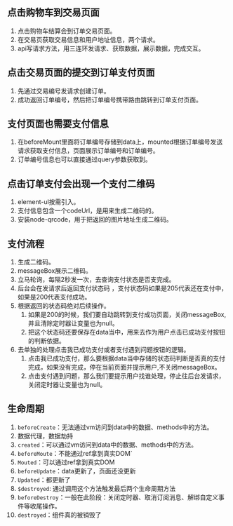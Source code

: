 ## 点击购物车到交易页面

1. 点击购物车结算会到订单交易页面。
2. 在交易页获取交易信息和用户地址信息，两个请求。
3. api写请求方法，用三连环发请求、获取数据，展示数据，完成交互。



## 点击交易页面的提交到订单支付页面

1. 先通过交易编号发请求创建订单。
2. 成功返回订单编号，然后把订单编号携带路由跳转到订单支付页面。



## 支付页面也需要支付信息

1. 在beforeMount里面将订单编号存储到data上，mounted根据订单编号发送请求获取支付信息，页面展示订单编号和订单编号。
2. 订单编号信息也可以直接通过query参数获取到。



## 点击订单支付会出现一个支付二维码

1. element-ul按需引入。
2. 支付信息包含一个codeUrl，是用来生成二维码的。
3. 安装node-qrcode，用于把返回的图片地址生成二维码。



## 支付流程

1. 生成二维码。
2. messageBox展示二维码。
3. 立马轮询，每隔2秒发一次，去查询支付状态是否支完成。
4. 后台会在发请求后返回支付状态码 ，支付状态码如果是205代表还在支付中，如果是200代表支付成功。
5. 根据返回的状态码绝对后续操作。
   1. 如果是200的时候，我们要自动跳转到支付成功页面，关闭messageBox,并且清除定时器让变量也为null。
   2. 把这个状态码还要保存在data当中，用来去作为用户点击已成功支付按钮的判断依据。
6. 去单独的处理点击我已成功支付或者支付遇到问题按钮的逻辑。
   1. 点击我已成功支付，那么要根据data当中存储的状态码判断是否真的支付完成，如果没有完成，停在当前页面并提示用户,不关闭messageBox。
   2. 点击支付遇到问题，那么我们要提示用户找谁处理，停止往后台发请求，关闭定时器让变量也为null。



## 生命周期

1. `beforeCreate`：无法通过vm访问到data中的数据、methods中的方法。
2. 数据代理，数据劫持
3. `created`：可以通过vm访问到data中的数据、methods中的方法。
4. `beforeMoute`：不能通过ref拿到真实DOM`
5. `Mouted`：可以通过ref拿到真实DOM
6. `beforeUpdate`：data更新了，页面还没更新
7. `Updated`：都更新了
8. `$destroyed`: 通过调用这个方法触发最后两个生命周期方法
9. `beforeDestroy`：一般在此阶段：关闭定时器、取消订阅消息、解绑自定义事件等收尾操作。
10. `destroyed`：组件真的被销毁了